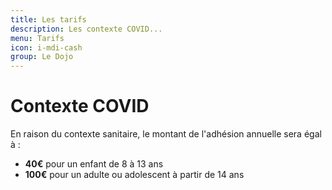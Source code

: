 ```yaml
---
title: Les tarifs
description: Les contexte COVID...
menu: Tarifs
icon: i-mdi-cash
group: Le Dojo
---
```


# Contexte COVID

En raison du contexte sanitaire, le montant de l'adhésion annuelle sera égal à :

- **40€** pour un enfant de 8 à 13 ans
- **100€** pour un adulte ou adolescent à partir de 14 ans
